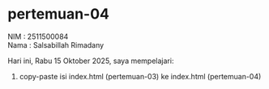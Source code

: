 # pertemuan-04

NIM : 2511500084<br>
Nama : Salsabillah Rimadany<br>

Hari ini, Rabu 15 Oktober 2025, saya mempelajari:
<ol>
<li>copy-paste isi index.html (pertemuan-03) ke index.html (pertemuan-04)</li>
